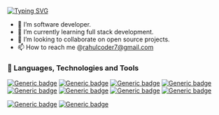  [![Typing SVG](https://readme-typing-svg.herokuapp.com?color=%2336BCF7&lines=Hi+there+%F0%9F%91%8B+I'm+Rahul+Chaudhary)](https://git.io/typing-svg)
  
- 👀 I’m software developer.
- 🌱 I’m currently learning full stack development.
- 💞️ I’m looking to collaborate on open source projects.
- 📫 How to reach me @rahulcoder7@gmail.com

### 🔨 Languages, Technologies and Tools

[![Generic badge](https://img.shields.io/badge/PHP&nbsp;-green.svg)](https://shields.io/)
[![Generic badge](https://img.shields.io/badge/Magento2&nbsp;-green.svg)](https://shields.io/)
[![Generic badge](https://img.shields.io/badge/MySql&nbsp;-green.svg)](https://shields.io/)
[![Generic badge](https://img.shields.io/badge/SQL-green.svg)](https://shields.io/)
[![Generic badge](https://img.shields.io/badge/Mongo-green.svg)](https://shields.io/)
[![Generic badge](https://img.shields.io/badge/NodeJs-green.svg)](https://shields.io/)
[![Generic badge](https://img.shields.io/badge/ReactJs-green.svg)](https://shields.io/)
[![Generic badge](https://img.shields.io/badge/NextJs&nbsp;-green.svg)](https://shields.io/)

[![Generic badge](https://img.shields.io/badge/VS-blue.svg)](https://shields.io/)
[![Generic badge](https://img.shields.io/badge/VS&nbsp;code-blue.svg)](https://shields.io/)
